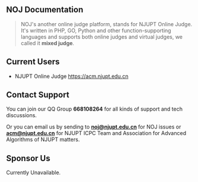 ## NOJ Documentation

> NOJ's another online judge platform, stands for NJUPT Online Judge. It's written in PHP, GO, Python and other function-supporting languages and supports both online judges and virtual judges, we called it **mixed judge**.

## Current Users

 - NJUPT Online Judge https://acm.njupt.edu.cn

## Contact Support

You can join our QQ Group **668108264** for all kinds of support and tech discussions.

Or you can email us by sending to **noj@njupt.edu.cn** for NOJ issues or **acm@njupt.edu.cn** for NJUPT ICPC Team and Association for Advanced Algorithms of NJUPT matters.

## Sponsor Us

Currently Unavailable.